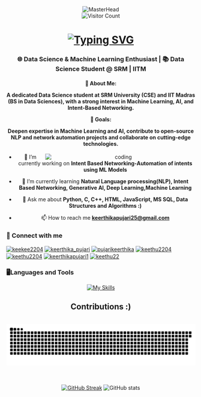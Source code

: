 <div align="center">
    <img src="https://camo.githubusercontent.com/d246f1db0e9889b1ff1d2e20848c36120a17299e8ae1346ed2ab9b35c4dcca2f/68747470733a2f2f692e70696e696d672e636f6d2f6f726967696e616c732f39652f30612f63382f39653061633832626331376666303037303864613662643039353933313737652e676966" alt="MasterHead" width="500" height="300">


<div align="center">
  <img src="https://hits.seeyoufarm.com/api/count/incr/badge.svg?url=github.com/example/my-repo&count_bg=%2379C83D&title_bg=%23555555&icon=github.svg&icon_color=%23E7E7E7&title=Visitors&edge_flat=false" alt="Visitor Count" width="200" />
</div>


<h1 align="center">
<a href="https://git.io/typing-svg"><img src="https://readme-typing-svg.demolab.com?font=Righteous&size=35&duration=4000&pause=1000&color=FFFFFF&center=true&vCenter=true&random=true&width=500&height=70&lines=Hey,+there+👋+;I'm+Keerthika+Pujari+!!" alt="Typing SVG" /></a>
</h1>
<h3 align="center">🌐 Data Science & Machine Learning Enthusiast | 📚 Data Science Student @ SRM | IITM </h3>

<h4 allign='left'>

🌟 About Me:

A dedicated Data Science student at SRM University (CSE) and IIT Madras (BS in Data Sciences), with a strong interest in Machine Learning, AI, and Intent-Based Networking.

🎯 Goals:

Deepen expertise in Machine Learning and AI, contribute to open-source NLP and network automation projects and collaborate on cutting-edge technologies.
</h4>

<img align ='right' alt='coding' width='400' src ="https://gifdb.com/images/high/cute-anime-kitten-typing-cat-bwqjywmrsxcjv5o3.gif">


- 🔭 I’m currently working on **Intent Based Networking-Automation of intents using ML Models**

- 🌱 I’m currently learning **Natural Language processing(NLP), Intent Based Networking, Generative AI, Deep Learning,Machine Learning**

- 💬 Ask me about **Python, C, C++, HTML, JavaScript, MS SQL, Data Structures and Algorithms :)**

- 📫 How to reach me **keerthikapujari25@gmail.com**

<h3 align="left">📩 Connect with me </h3>
<p align="left">
<a href="https://twitter.com/keekee2204" target="blank"><img align="center" src="https://raw.githubusercontent.com/rahuldkjain/github-profile-readme-generator/master/src/images/icons/Social/twitter.svg" alt="keekee2204" height="30" width="40" /></a>
<a href="https://www.linkedin.com/in/keerthika-pujari-404bb424b/" target="blank"><img align="center" src="https://raw.githubusercontent.com/rahuldkjain/github-profile-readme-generator/master/src/images/icons/Social/linked-in-alt.svg" alt="keerthika_pujari" height="30" width="40" /></a>
<a href="https://kaggle.com/pujarikeerthika" target="blank"><img align="center" src="https://raw.githubusercontent.com/rahuldkjain/github-profile-readme-generator/master/src/images/icons/Social/kaggle.svg" alt="pujarikeerthika" height="30" width="40" /></a>
<a href="https://instagram.com/keethu2204" target="blank"><img align="center" src="https://raw.githubusercontent.com/rahuldkjain/github-profile-readme-generator/master/src/images/icons/Social/instagram.svg" alt="keethu2204" height="30" width="40" /></a>
<a href="https://www.codechef.com/users/keethu2204" target="blank"><img align="center" src="https://cdn.jsdelivr.net/npm/simple-icons@3.1.0/icons/codechef.svg" alt="keethu2204" height="30" width="40" /></a>
<a href="https://www.hackerrank.com/keerthikapujari1" target="blank"><img align="center" src="https://raw.githubusercontent.com/rahuldkjain/github-profile-readme-generator/master/src/images/icons/Social/hackerrank.svg" alt="keerthikapujari1" height="30" width="40" /></a>
<a href="https://www.leetcode.com/keethu22" target="blank"><img align="center" src="https://raw.githubusercontent.com/rahuldkjain/github-profile-readme-generator/master/src/images/icons/Social/leet-code.svg" alt="keethu22" height="30" width="40" /></a>
</p>

<h3 align="left">🖥️Languages and Tools</h3>

[![My Skills](https://skillicons.dev/icons?i=anaconda,autocad,aws,azure,bootstrap,c,css,cpp,django,figma,flask,gcp,github,html,java,js,kubernetes,mysql,pycharm,pytorch,py,sklearn,tensorflow,vscode&perline=12)](https://skillicons.dev)



<div align="center">
  <h2> Contributions :) </h2>
  <br>
  <picture>
  <img alt="snake eating my contributions" media= "(prefers-color-scheme: dark)" src="https://raw.githubusercontent.com/keethu12345/keethu12345/output/github-contribution-grid-snake.svg" />
  </picture>
  <br/><br/><br/>
</div>



[![GitHub Streak](https://streak-stats.demolab.com/?user=keethu12345&theme=dark)](https://git.io/streak-stats)
![GitHub stats](https://github-readme-stats.vercel.app/api?username=keethu12345&show_icons=true&theme=radical)





